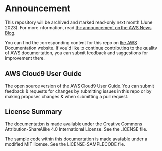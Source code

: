 # Announcement

This repository will be archived and marked read-only next month (June 2023). For more information, read [the announcement on the AWS News Blog](https://aws.amazon.com/blogs/aws/retiring-the-aws-documentation-on-github/).

You can find the corresponding content for this repo on [the AWS Documentation website](https://docs.aws.amazon.com/cloud9/latest/user-guide). If you'd like to continue contributing to the quality of AWS documentation, you can submit feedback and suggestions for improvement there.

## AWS Cloud9 User Guide

The open source version of the AWS Cloud9 User Guide. You can submit feedback & requests for changes by submitting issues in this repo or by making proposed changes &  when submitting a pull request.

## License Summary

The documentation is made available under the Creative Commons Attribution-ShareAlike 4.0 International License. See the LICENSE file.

The sample code within this documentation is made available under a modified MIT license. See the LICENSE-SAMPLECODE file.
